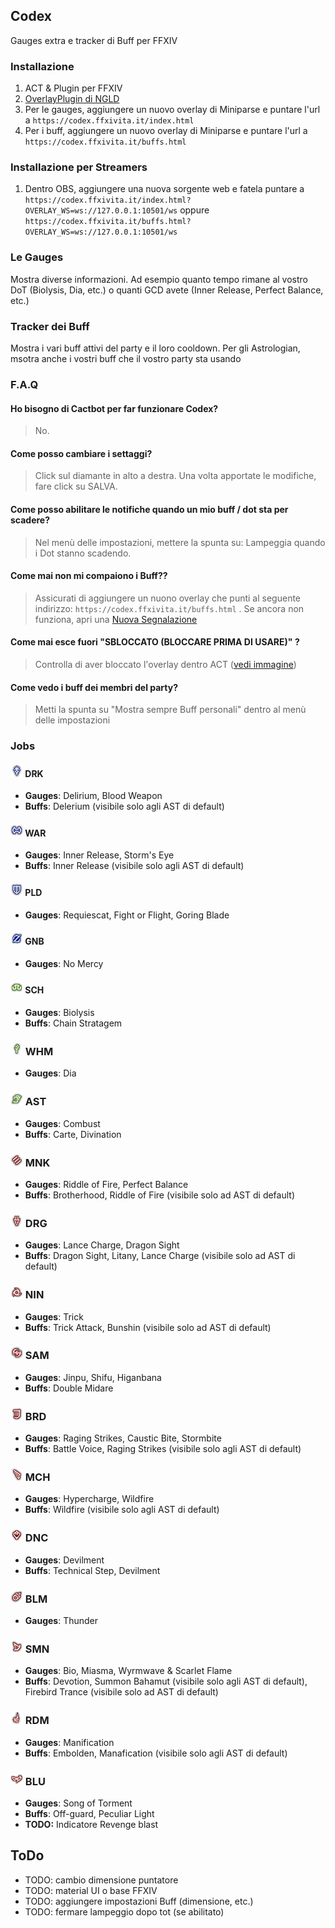 ## Codex
Gauges extra e tracker di Buff per FFXIV

### Installazione
1. ACT & Plugin per FFXIV
2. [OverlayPlugin di NGLD](https://github.com/quisquous/cactbot#install-ngld-overlayplugin)
3. Per le gauges, aggiungere un nuovo overlay di Miniparse e puntare l'url a `https://codex.ffxivita.it/index.html`
4. Per i buff, aggiungere un nuovo overlay di Miniparse e puntare l'url a `https://codex.ffxivita.it/buffs.html`

### Installazione per Streamers
1. Dentro OBS, aggiungere una nuova sorgente web e fatela puntare a `https://codex.ffxivita.it/index.html?OVERLAY_WS=ws://127.0.0.1:10501/ws` oppure `https://codex.ffxivita.it/buffs.html?OVERLAY_WS=ws://127.0.0.1:10501/ws`

### Le Gauges
Mostra diverse informazioni. Ad esempio quanto tempo rimane al vostro DoT (Biolysis, Dia, etc.) o quanti GCD avete (Inner Release, Perfect Balance, etc.)

### Tracker dei Buff
Mostra i vari buff attivi del party e il loro cooldown. Per gli Astrologian, msotra anche i vostri buff che il vostro party sta usando


### F.A.Q
#### Ho bisogno di Cactbot per far funzionare Codex?
> No.
#### Come posso cambiare i settaggi?
> Click sul diamante in alto a destra. Una volta apportate le modifiche, fare click su SALVA.
#### Come posso abilitare le notifiche quando un mio buff / dot sta per scadere?
> Nel menù delle impostazioni, mettere la spunta su: Lampeggia quando i Dot stanno scadendo.
#### Come mai non mi compaiono i Buff??
> Assicurati di aggiungere un nuono overlay che punti al seguente indirizzo: `https://codex.ffxivita.it/buffs.html` . Se ancora non funziona, apri una [Nuova Segnalazione](https://github.com/DarkArtek/Codex/issues/new)
#### Come mai esce fuori "SBLOCCATO (BLOCCARE PRIMA DI USARE)" ?
> Controlla di aver bloccato l'overlay dentro ACT ([vedi immagine](https://github.com/quisquous/cactbot/raw/main/screenshots/overlay_plugin_new_raidboss_locked.png))
#### Come vedo i buff dei membri del party?
> Metti la spunta su "Mostra sempre Buff personali" dentro al menù delle impostazioni

### Jobs

#### <img src="img/job_icons/DRK.png" height="20px" width="20px"> DRK
+ **Gauges**: Delirium, Blood Weapon
+ **Buffs**: Delerium (visibile solo agli AST di default)

#### <img src="img/job_icons/WAR.png" height="20px" width="20px"> WAR
+ **Gauges**: Inner Release, Storm's Eye
+ **Buffs**: Inner Release (visibile solo agli AST di default)

#### <img src="img/job_icons/PLD.png" height="20px" width="20px"> PLD
+ **Gauges**: Requiescat, Fight or Flight, Goring Blade

#### <img src="img/job_icons/GNB.png" height="20px" width="20px"> GNB
+ **Gauges**: No Mercy

#### <img src="img/job_icons/SCH.png" height="20px" width="20px"> SCH
+ **Gauges**: Biolysis
+ **Buffs**: Chain Stratagem

### <img src="img/job_icons/WHM.png" height="20px" width="20px"> WHM
+ **Gauges**: Dia

### <img src="img/job_icons/AST.png" height="20px" width="20px"> AST
+ **Gauges**: Combust
+ **Buffs**: Carte, Divination

### <img src="img/job_icons/MNK.png" height="20px" width="20px"> MNK
+ **Gauges**: Riddle of Fire, Perfect Balance
+ **Buffs**: Brotherhood, Riddle of Fire (visibile solo ad AST di default)

### <img src="img/job_icons/DRG.png" height="20px" width="20px"> DRG
+ **Gauges**: Lance Charge, Dragon Sight
+ **Buffs**: Dragon Sight, Litany, Lance Charge (visibile solo ad AST di default)

### <img src="img/job_icons/NIN.png" height="20px" width="20px"> NIN
+ **Gauges**: Trick
+ **Buffs**: Trick Attack, Bunshin (visibile solo ad AST di default)

### <img src="img/job_icons/SAM.png" height="20px" width="20px"> SAM
+ **Gauges**: Jinpu, Shifu, Higanbana
+ **Buffs**: Double Midare

### <img src="img/job_icons/BRD.png" height="20px" width="20px"> BRD
+ **Gauges**: Raging Strikes, Caustic Bite, Stormbite
+ **Buffs**: Battle Voice, Raging Strikes (visibile solo agli AST di default)

### <img src="img/job_icons/MCH.png" height="20px" width="20px"> MCH
+ **Gauges**: Hypercharge, Wildfire
+ **Buffs**: Wildfire (visibile solo agli AST di default)

### <img src="img/job_icons/DNC.png" height="20px" width="20px"> DNC
+ **Gauges**: Devilment
+ **Buffs**: Technical Step, Devilment

### <img src="img/job_icons/BLM.png" height="20px" width="20px"> BLM
+ **Gauges**: Thunder

### <img src="img/job_icons/SMN.png" height="20px" width="20px"> SMN
+ **Gauges**: Bio, Miasma, Wyrmwave & Scarlet Flame
+ **Buffs**: Devotion, Summon Bahamut (visibile solo agli AST di default), Firebird Trance (visibile solo ad AST di default)

### <img src="img/job_icons/RDM.png" height="20px" width="20px"> RDM
+ **Gauges**: Manification
+ **Buffs**: Embolden, Manafication (visibile solo agli AST di default)

### <img src="img/job_icons/BLU.png" height="20px" width="20px"> BLU
+ **Gauges**: Song of Torment
+ **Buffs**: Off-guard, Peculiar Light
+ **TODO:** Indicatore Revenge blast

## ToDo
- TODO: cambio dimensione puntatore
- TODO: material UI o base FFXIV
- TODO: aggiungere impostazioni Buff (dimensione, etc.)
- TODO: fermare lampeggio dopo tot (se abilitato)

